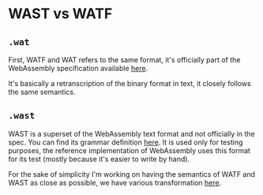# WAST vs WATF

## `.wat`

First, WATF and WAT refers to the same format, it's officially part of the WebAssembly specification available [here](https://webassembly.github.io/spec/core/text/index.html).

It's basically a retranscription of the binary format in text, it closely follows the same semantics.

## `.wast`

WAST is a superset of the WebAssembly text format and not officially in the spec. You can find its grammar definition [here](https://github.com/WebAssembly/spec/tree/master/interpreter#s-expression-syntax).
It is used only for testing purposes, the reference implementation of WebAssembly uses this format for its test (mostly because it's easier to write by hand).

For the sake of simplicity I'm working on having the semantics of WATF and WAST as close as possible, we have various transformation [here](https://github.com/xtuc/js-webassembly-interpreter/tree/master/docs/contrib/transform).

